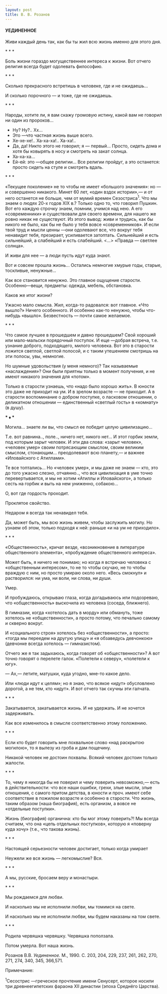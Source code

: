 ```yaml
---
layout: post
title: В. В. Розанов
---
```


#### **УЕДИНЕННОЕ**

Живи каждый день так, как бы ты жил всю жизнь именно для этого дня.

\* \* \*

Боль жизни гораздо могущественнее интереса к жизни. Вот отчего религия
всегда будет одолевать философию.

\* \* \*

Сколько прекрасного встретишь в человеке, где и не ожидаешь...

И сколько порочного — и тоже, где не ожидаешь.

\* \* \*

Народы, хотите ли, я вам скажу громовую истину, какой вам не говорил ни
один из пророков...

  - Ну? Ну?.. Хх...
  - Это —что частная жизнь выше всего.
  - Хе-хе-хе\!.. Ха-ха-ха\!.. Ха-ха\!..
  - Да, да\! Никто этого не говорил; я — первый... Просто, сидеть дома и
    хотя бы ковырять в носу и смотреть на закат солнца.
  - Ха-ха-ха...
  - Ей-ей: это —общее религии... Все религии пройдуг, а это останется:
    просто сидеть на стуле и смотреть вдаль.

\* \* \*

«Текущее поколение» не то чтобы не имеет «большого значения»: но — и
совершенно никакого. Минет 60 лет, «один вздох истории»,— и от него
останется не больше, чем от мумий времен Сезостриса<sup>1</sup>. Что мы
знаем о людях 20-х годов XIX в.? Только одно то, что говорил Пушкин. Вот
его каждую строчку знаем, помним, учимся над нею. А его «современники» и
существовали для своего времени, для нашего же ровно никак не
существуют. Из этого вывод: живи и трудись, как бы никого не
было, как бы не было у тебя вовсе «современников». И если твой труд и
мысли ценны —они одолева­ют все, что вокруг тебя ненавидит тебя,
презирает, усиливается затоптать. Сильнейший и есть сильнейший, а
слабейший и есть слабейший. \<...\> «Правда — светлее солнца».

И живи для нее — а люди пусть идут куда знают.

Вот и совсем прошла жизнь... Остались немногие хмурые годы, старые,
тоскливые, ненужные...

Как все становится ненужно. Это главное ощущение старости.
Особенно—вещи, предметы: одежда, мебель, обстановка.

Каков же итог жизни?

Ужасно мало смысла. Жил, когда-то радовался: вот главное. «Что вышло?»
Ничего особенного. И особенно как-то ненужно, чтобы что-нибудь
«вышло». Безвестность — почти самое желаемое.

\* \* \*

Что самое лучшее в прошедшем и давно прошедшем? Свой хороший или
мало-мальски порядочный поступок. И еще —добрая встреча, т.е.
узнание доброго, подходящего, милого человека. Вот это в старости
ложится светлой, светлой полосой, и с таким утешением смотришь на эти
полосы, увы, немногие.

Но шумные удовольствия (у меня немного)? Так называемые «наслаждения»?
Они были приятны только в момент получения, и не имеют никакого
значения для «потом».

Только в старости узнаешь, что «надо было хорошо жить». В юности это
даже не приходит на ум. И в зрелом возрасте — не приходит. А в
старости воспоминание о добром поступке, о ласко­вом отношении, о
деликатном отношении — единственный «свет­лый гость» в «комнату» (в
душу).

**\* ♦ \***

Могила... знаете ли вы, что смысл ее победит целую цивилиза­цию...

Т.е. вот равнина.., поле.., ничего нет, никого нет... И этот горбик
земли, под которым зарыт человек. И эти два слова: «зарыт
чело­век», «человек умер» своим потрясающим смыслом, своим
великим смыслом, стонающим... преодолевают всю планету,— и важнее
«Иловайского с Атиллами».

Те все топтались... Но «человек умер», и мы даже не знаем — кто, это до
того ужасно слезно, отчаянно.., что вся цивилизация в уме точно
перевертывается, и мы не хотим «Атиллы и Иловайского», а только
сесть на горбик и выть на нем униженно, собакою...

О, вот где гордость проходит.

Проклятое свойство.

Недаром я всегда так ненавидел тебя.

Да, может быть, мы всю жизнь живем, чтобы заслужить могилу. Но узнаем об
этом, только подходя к ней: раньше «и на ум не приходило».

\* \* \*

«Общественность», кричат везде, «возникновение в литературе
общественного элемента», «пробуждение общественного
интере­са».

Может быть, я ничего не понимаю; но когда я встречаю человека с
«общественным интересом», то не то чтобы скучаю, не то чтобы
враждую с ним, но просто умираю около него. «Весь смокнул» и
растворился: ни ума, ни воли, ни слова, ни души.

Умер.

И пробуждаюсь, открываю глаза, когда догадываюсь или подо­зреваю, что
«общественность» выскочила из человека (соседа, ближ­него).

В гимназии, когда «хотелось дать в морду» или обмануть, тоже хотелось не
«общественности», а просто потому, что печально самому и скверно вокруг.

И «социального строя» хотелось без «общественности», а просто: «тогда мы
переедем на другую улицу» и «я обзаведусь девчонкою» (девчонке всегда
хотелось — гимназистом).

Отчего же я так задыхаюсь, когда говорят об «общественности»? А вот
точно говорят о перелете галок. «Полетели к северу», «полетели к
югу».

— Ах,— летите, матушки, куда угодно, мне-то какое дело.

Или «люди идут к целям»; но я знаю, что всякое «идут» обуслов­лено
дорогой, а не тем, кто «идут». И вот отчего так скучны эти
галчата.

\* \* \*

Закатывается, закатывается жизнь. И не удержать. И не хочется
задерживать.

Как все изменилось в смысле соответственно этому положению.

\* \* \*

Если кто будет говорить мне похвальное слово «над раскрытою могилою», то
я вылезу из гроба и дам пощечину.

Никакой человек не достоин похвалы. Всякий человек достоин только
жалости.

\* \* \*

То, чему я никогда бы не поверил и чему поверить невозмож­но,— есть в
действительности: что все наши ошибки, грехи, злые мысли, злые
отношения, с самого притом детства, в юности и проч. имеют себе
соответствие в пожилом возрасте и особенно в старости. Что жизнь,
таким образом (наша биография), есть организм, а вовсе не
«отдельные поступки».

Жизнь (биография) органична: кто бы мог этому поверить?\! Мы всегда
считаем, что она «цепь отдельных поступков», которую я «поверну
куда хочу» (т.е., что такова жизнь).

\* \* \*

Настоящей серьезности человек достигает, только когда уми­рает

Неужели же вся жизнь — легкомыслие? Вся.

\* \* \*

А мы, русские, бросаем веру и монастыри.

\* \* \*

Мы рождаемся для любви.

И насколько мы не исполнили любви, мы томимся на свете.

И насколько мы не исполнили любви, мы будем наказаны на том свете.

\* \* \*

Родила червяшка червяшку. Червяшка поползала.

Потом умерла. Вот наша жизнь.

Розанов В.В. *Уединенное.* М., 1990. С. 203, 204, 229, 237, 261, 262,
270, 271, 274, 340, 345, 366,571.

Примечание:

<sup>1</sup>Сесострис —греческое прочтение имени Сенусерт, которое
но­сили три древнеегипетских фараона XII династии (эпоха Среднёго
Царства).


